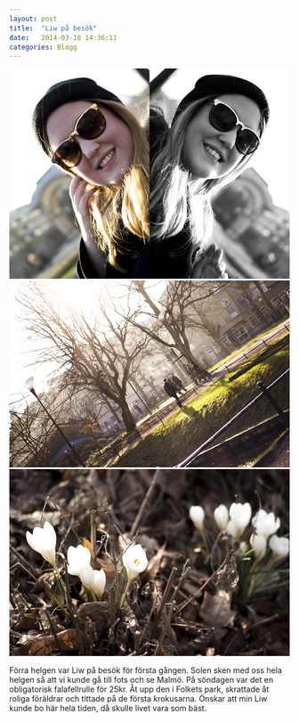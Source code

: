 ```yaml
---
layout: post
title:  "Liw på besök"
date:   2014-03-18 14:36:11
categories: Blogg
---
```


![Liw](/images/liw.jpg)
![park](/images/liwpark.jpg)
![krokus](/images/liwkrokus.jpg)

<div class="text">
  Förra helgen var Liw på besök för första gången. Solen sken med oss hela helgen så att vi kunde gå till fots och se Malmö. På söndagen var det en obligatorisk falafellrulle för 25kr. Åt upp den i Folkets park, skrattade åt roliga föräldrar och tittade på de första krokusarna. Önskar att min Liw kunde bo här hela tiden, då skulle livet vara som bäst. 
</div>